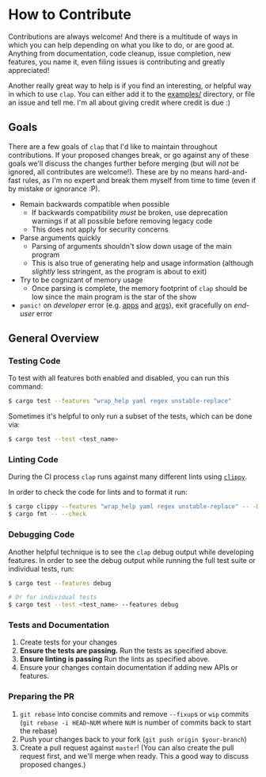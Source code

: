 # How to Contribute

Contributions are always welcome! And there is a multitude of ways in which you can help depending on what you like to do, or are good at. Anything from documentation, code cleanup, issue completion, new features, you name it, even filing issues is contributing and greatly appreciated!

Another really great way to help is if you find an interesting, or helpful way in which to use `clap`. You can either add it to the [examples/](examples) directory, or file an issue and tell me. I'm all about giving credit where credit is due :)

## Goals

There are a few goals of `clap` that I'd like to maintain throughout contributions. If your proposed changes break, or go against any of these goals we'll discuss the changes further before merging (but will *not* be ignored, all contributes are welcome!). These are by no means hard-and-fast rules, as I'm no expert and break them myself from time to time (even if by mistake or ignorance :P).

* Remain backwards compatible when possible
  - If backwards compatibility *must* be broken, use deprecation warnings if at all possible before removing legacy code
  - This does not apply for security concerns
* Parse arguments quickly
  - Parsing of arguments shouldn't slow down usage of the main program
  - This is also true of generating help and usage information (although *slightly* less stringent, as the program is about to exit)
* Try to be cognizant of memory usage
  - Once parsing is complete, the memory footprint of `clap` should be low since the main program is the star of the show
* `panic!` on *developer* error
  (e.g. [apps](https://github.com/clap-rs/clap/blob/62eff1f8d3394cef819b4aa7b23a1032fc584f03/src/build/app/debug_asserts.rs) and [args](https://github.com/clap-rs/clap/blob/62eff1f8d3394cef819b4aa7b23a1032fc584f03/src/build/arg/debug_asserts.rs)),
  exit gracefully on *end-user* error

## General Overview

### Testing Code

To test with all features both enabled and disabled, you can run this command:

```sh
$ cargo test --features "wrap_help yaml regex unstable-replace"
```

Sometimes it's helpful to only run a subset of the tests, which can be done via:

```sh
$ cargo test --test <test_name>
```

### Linting Code

During the CI process `clap` runs against many different lints using [`clippy`](https://github.com/rust-lang/rust-clippy).

In order to check the code for lints and to format it run:

```sh
$ cargo clippy --features "wrap_help yaml regex unstable-replace" -- -D warnings
$ cargo fmt -- --check
```

### Debugging Code

Another helpful technique is to see the `clap` debug output while developing features. In order to see the debug output while running the full test suite or individual tests, run:

```sh
$ cargo test --features debug

# Or for individual tests
$ cargo test --test <test_name> --features debug
```

### Tests and Documentation

1. Create tests for your changes
2. **Ensure the tests are passing.** Run the tests as specified above.
3. **Ensure linting is passing** Run the lints as specified above.
4. Ensure your changes contain documentation if adding new APIs or features.

### Preparing the PR

1. `git rebase` into concise commits and remove `--fixup`s or `wip` commits (`git rebase -i HEAD~NUM` where `NUM` is number of commits back to start the rebase)
2. Push your changes back to your fork (`git push origin $your-branch`)
3. Create a pull request against `master`! (You can also create the pull request first, and we'll merge when ready. This a good way to discuss proposed changes.)

